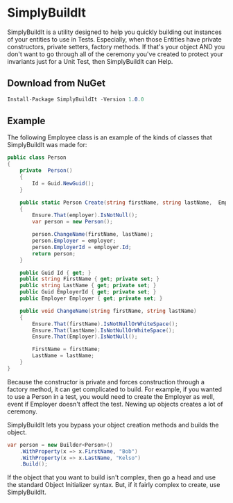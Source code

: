 # SimplyBuildIt
SimplyBuildIt is a utility designed to help you quickly building out instances of your entities to use in Tests. Especially, when those Entities have private constructors, private setters, factory methods. If that's your object AND you don't want to go through all of the ceremony you've created to protect your invariants just for a Unit Test, then SimplyBuildIt can Help.

## Download from NuGet
```csharp
Install-Package SimplyBuildIt -Version 1.0.0
```

## Example
The following Employee class is an example of the kinds of classes that SimplyBuildIt was made for:
```csharp
public class Person
{
    private  Person()
    {
        Id = Guid.NewGuid();
    }

    public static Person Create(string firstName, string lastName,  Employer employer)
    {
        Ensure.That(employer).IsNotNull();
        var person = new Person();

        person.ChangeName(firstName, lastName);
        person.Employer = employer;
        person.EmployerId = employer.Id;
        return person;
    }

    public Guid Id { get; }
    public string FirstName { get; private set; }
    public string LastName { get; private set; }
    public Guid EmployerId { get; private set; }
    public Employer Employer { get; private set; }

    public void ChangeName(string firstName, string lastName)
    {
        Ensure.That(firstName).IsNotNullOrWhiteSpace();
        Ensure.That(lastName).IsNotNullOrWhiteSpace();
        Ensure.That(Employer).IsNotNull();

        FirstName = firstName;
        LastName = lastName;
    }
}
```
Because the constructor is private and forces construction through a factory method, it can get complicated to build. For example, if you wanted to use a Person in a test, you would need to create the Employer as well, event if Employer doesn't affect the test. Newing up objects creates a lot of ceremony. 

SimplyBuildIt lets you bypass your object creation methods and builds the object.

```csharp
var person = new Builder<Person>()
    .WithProperty(x => x.FirstName, "Bob")
    .WithProperty(x => x.LastName, "Kelso")
    .Build();
```                
If the object that you want to build isn't complex, then go a head and use the standard Object Initializer syntax. But, if it fairly complex to create, use SimplyBuildIt.
